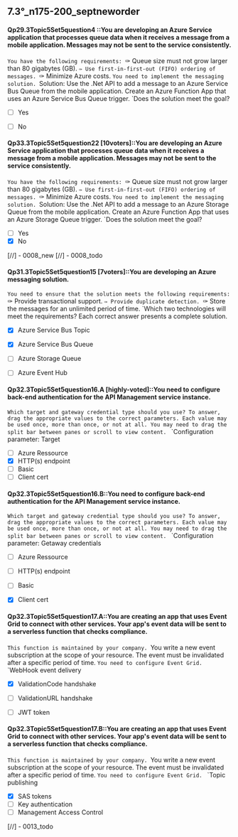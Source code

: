 

##   7.3°_n175-200_septneworder

#### Qp29.3Topic5Set5question4 ::You are developing an Azure Service application that processes queue data when it receives a message from a mobile application. Messages may not be sent to the service consistently.
`You have the following requirements:
`✑ Queue size must not grow larger than 80 gigabytes (GB).
`✑ Use first-in-first-out (FIFO) ordering of messages.
`✑ Minimize Azure costs.
`You need to implement the messaging solution.
`Solution: Use the .Net API to add a message to an Azure Service Bus Queue from the mobile application. Create an Azure Function App that uses an Azure Service Bus Queue trigger.
`Does the solution meet the goal?


- [ ] Yes
- [ ] No


#### Qp33.3Topic5Set5question22 [10voters]::You are developing an Azure Service application that processes queue data when it receives a message from a mobile application. Messages may not be sent to the service consistently.
`You have the following requirements:
`✑ Queue size must not grow larger than 80 gigabytes (GB).
`✑ Use first-in-first-out (FIFO) ordering of messages.
`✑ Minimize Azure costs.
`You need to implement the messaging solution.
`Solution: Use the .Net API to add a message to an Azure Storage Queue from the mobile application. Create an Azure Function App that uses an Azure Storage Queue trigger.
`Does the solution meet the goal?

- [ ] Yes
- [x] No

[//] - 0008_new
[//] - 0008_todo


#### Qp31.3Topic5Set5question15 [7voters]::You are developing an Azure messaging solution.
`You need to ensure that the solution meets the following requirements:
`✑ Provide transactional support.
`✑ Provide duplicate detection.
`✑ Store the messages for an unlimited period of time.
`Which two technologies will meet the requirements? Each correct answer presents a complete solution.

- [x] Azure Service Bus Topic
- [x] Azure Service Bus Queue
- [ ] Azure Storage Queue
- [ ] Azure Event Hub


#### Qp32.3Topic5Set5question16.A [highly-voted]::You need to configure back-end authentication for the API Management service instance.
`Which target and gateway credential type should you use? To answer, drag the appropriate values to the correct parameters. Each value may be used once, more than once, or not at all. You may need to drag the split bar between panes or scroll to view content.
`
`Configuration parameter: Target

- [ ] Azure Ressource
- [x] HTTP(s) endpoint
- [ ] Basic
- [ ] Client cert

#### Qp32.3Topic5Set5question16.B::You need to configure back-end authentication for the API Management service instance.
`Which target and gateway credential type should you use? To answer, drag the appropriate values to the correct parameters. Each value may be used once, more than once, or not at all. You may need to drag the split bar between panes or scroll to view content.
`
`Configuration parameter: Getaway credentials

- [ ] Azure Ressource
- [ ] HTTP(s) endpoint
- [ ] Basic
- [x] Client cert



#### Qp32.3Topic5Set5question17.A::You are creating an app that uses Event Grid to connect with other services. Your app's event data will be sent to a serverless function that checks compliance.
`This function is maintained by your company.
`You write a new event subscription at the scope of your resource. The event must be invalidated after a specific period of time.
`You need to configure Event Grid.
`
`WebHook event delivery

- [x] ValidationCode handshake
- [ ] ValidationURL handshake
- [ ] JWT token


#### Qp32.3Topic5Set5question17.B::You are creating an app that uses Event Grid to connect with other services. Your app's event data will be sent to a serverless function that checks compliance.
`This function is maintained by your company.
`You write a new event subscription at the scope of your resource. The event must be invalidated after a specific period of time.
`You need to configure Event Grid.
`
`Topic publishing


- [x] SAS tokens
- [ ] Key authentication
- [ ] Management Access Control

[//] - 0013_todo




























